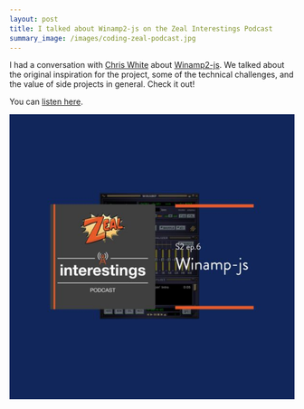```yaml
---
layout: post
title: I talked about Winamp2-js on the Zeal Interestings Podcast
summary_image: /images/coding-zeal-podcast.jpg
---
```


I had a conversation with [Chris White] about [Winamp2-js]. We talked about the original inspiration for the project, some of the technical challenges, and the value of side projects in general. Check it out!

You can [listen here](http://podcast.codingzeal.com/114820/657488-winamp-js).

![Coding Zeal Podcast album art](/images/coding-zeal-podcast.jpg)


[Chris White]: https://twitter.com/CL_White
[Winamp2-js]: https://jordaneldredge.com/projects/winamp2-js/